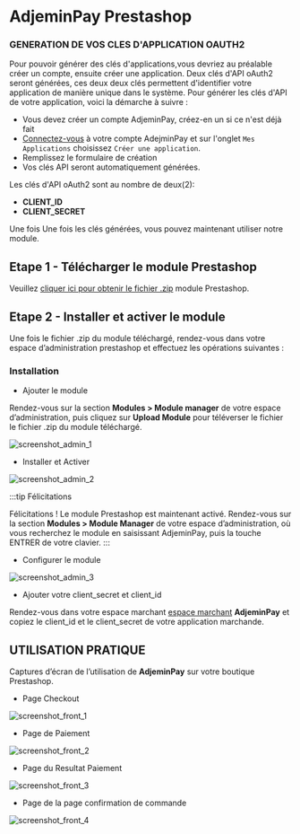 # AdjeminPay Prestashop

### GENERATION DE VOS CLES D'APPLICATION OAUTH2

Pour pouvoir générer des clés d'applications,vous devriez au préalable créer un compte, ensuite créer une application.
Deux clés d'API oAuth2 seront générées, ces deux deux clés permettent d'identifier votre application de manière unique dans le système. Pour générer les clés d'API de votre application, voici la démarche à suivre :

- Vous devez créer un compte AdjeminPay, créez-en un si ce n'est déjà fait
- [Connectez-vous](https://adjeminpay.com/admin/login) à votre compte AdejminPay et sur l'onglet `Mes Applications` choisissez `Créer une application`.
- Remplissez le formulaire de création
- Vos clés API seront automatiquement générées.


Les clés d'API oAuth2 sont au nombre de deux(2):

- **CLIENT_ID**
- **CLIENT_SECRET**

Une fois Une fois les clés générées, vous pouvez maintenant utiliser notre module.

## Etape 1 - Télécharger le module Prestashop

Veuillez [cliquer ici pour obtenir le fichier .zip](https://adjeminpay.com/plugins/prestashop/adjeminpay_prestashop_v1_0_1.zip)
module Prestashop.

##   Etape 2 - Installer et activer le module

Une fois le fichier .zip du module téléchargé,
rendez-vous dans votre espace d’administration
prestashop et effectuez les opérations suivantes :

### Installation


- Ajouter le module

Rendez-vous sur la section **Modules > Module manager** de votre
espace d’administration, puis cliquez sur **Upload Module** pour téléverser le fichier le fichier .zip du module téléchargé.

![screenshot_admin_1](/uploads/caefd96d78b84e570de4d6f4796671f2/screenshot_admin_1.png)

- Installer et Activer

![screenshot_admin_2](/uploads/ccf61cf64e1136e77bc1c15f14a95369/screenshot_admin_2.png)

:::tip Félicitations

Félicitations ! Le module Prestashop est maintenant
activé. Rendez-vous sur la section **Modules > Module Manager** de votre
espace d’administration, où vous recherchez le module en saisissant AdjeminPay, puis la touche ENTRER de votre clavier.
:::

- Configurer le module

![screenshot_admin_3](/uploads/5e8df8f9bda65fdbb13c4c586953c236/screenshot_admin_3.png)


- Ajouter votre client_secret et client_id

Rendez-vous dans votre espace marchant [espace marchant](https://merchant.adjeminpay.net) **AdjeminPay**
et copiez le client_id et le client_secret de votre application
marchande.


## UTILISATION PRATIQUE

Captures d’écran de l’utilisation de **AdjeminPay** sur
votre boutique Prestashop.

- Page Checkout


![screenshot_front_1](/uploads/951282ea842fc9f7a64d13b143dc2a93/screenshot_front_1.png)

- Page de Paiement



![screenshot_front_2](/uploads/2435d634a39e9a53a033032e682023b4/screenshot_front_2.png)

- Page du Resultat Paiement

![screenshot_front_3](/uploads/47e343fb54ab04bdb419eda0f8b4898d/screenshot_front_3.png)

- Page de la page confirmation de commande

![screenshot_front_4](/uploads/b3455de98df67a01610e108149008b93/screenshot_front_4.png)
